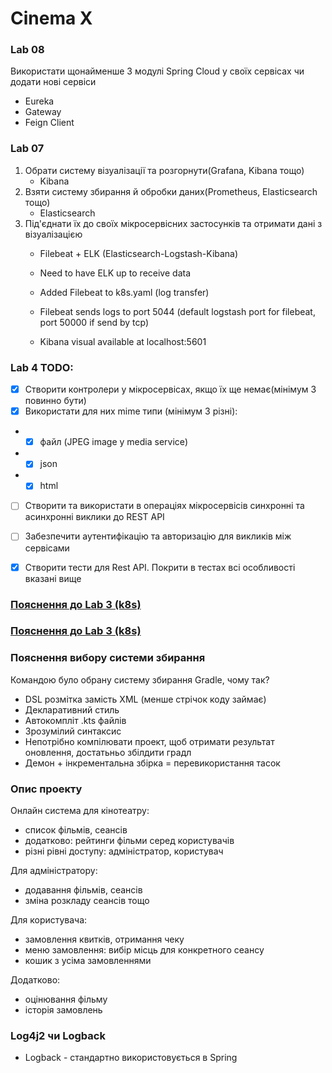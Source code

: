 # Cinema X

### Lab 08
Використати щонайменше 3 модулі Spring Cloud у своїх сервісах чи додати нові сервіси
* Eureka
* Gateway
* Feign Client

### Lab 07
1) Обрати систему візуалізації та розгорнути(Grafana, Kibana тощо)
    - Kibana
2) Взяти систему збирання й обробки даних(Prometheus, Elasticsearch тощо)
    - Elasticsearch
3) Під'єднати їх до своїх мікросервісних застосунків та отримати дані з візуалізацією
    - Filebeat + ELK (Elasticsearch-Logstash-Kibana)


    - Need to have ELK up to receive data
    - Added Filebeat to k8s.yaml (log transfer)
    - Filebeat sends logs to port 5044 (default logstash port for filebeat, 
        port 50000 if send by tcp)
    - Kibana visual available at localhost:5601

### Lab 4 TODO:
- [x] Створити контролери у мікросервісах, якщо їх ще немає(мінімум 3 повинно бути)
- [x] Використати для них mime типи (мінімум 3 різні):
- - [x] файл (JPEG image у media service)
- - [x] json
- - [x] html
- [ ] Створити та використати в операціях мікросервісів синхронні та асинхронні виклики до REST API
- [ ] Забезпечити аутентифікацію та авторизацію для викликів між сервісами
- [x] Створити тести для Rest API. Покрити в тестах всі особливості вказані вище


### [Пояснення до Lab 3 (k8s)](minikube-docs.md)


### [Пояснення до Lab 3 (k8s)](lab3.md)


### Пояснення вибору системи збирання

Командою було обрану систему збирання Gradle, чому так?

* DSL розмітка замість XML (менше стрічок коду займає)
* Декларативний стиль
* Автокомпліт .kts файлів
* Зрозумілий синтаксис
* Непотрібно компілювати проект, щоб отримати результат оновлення, достатьньо збілдити градл
* Демон + інкрементальна збірка = перевикористання тасок

### Опис проекту

Онлайн система для кінотеатру:

- список фільмів, сеансів
- додатково: рейтинги фільми серед користувачів
- різні рівні доступу: адміністратор, користувач

Для адміністратору:

- додавання фільмів, сеансів
- зміна розкладу сеансів тощо

Для користувача:

- замовлення квитків, отримання чеку
- меню замовлення: вибір місць для конкретного сеансу
- кошик з усіма замовленнями

Додатково:

- оцінювання фільму
- історія замовлень

### Log4j2 чи Logback

* Logback - стандартно використовується в Spring
